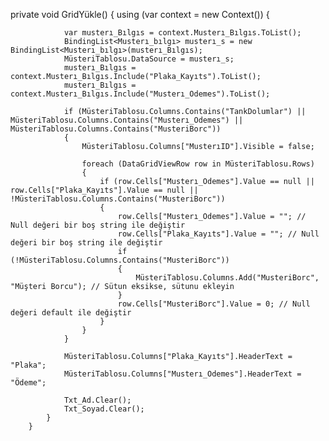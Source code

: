 private void GridYükle()
        {
            using (var context = new Context())
            {

                var musterı_Bılgıs = context.Musterı_Bılgıs.ToList();
                BindingList<Musterı_bılgı> musterı_s = new BindingList<Musterı_bılgı>(musterı_Bılgıs);
                MüsteriTablosu.DataSource = musterı_s;
                musterı_Bılgıs = context.Musterı_Bılgıs.Include("Plaka_Kayıts").ToList();
                musterı_Bılgıs = context.Musterı_Bılgıs.Include("Musterı_Odemes").ToList();

                if (MüsteriTablosu.Columns.Contains("TankDolumlar") || MüsteriTablosu.Columns.Contains("Musterı_Odemes") || MüsteriTablosu.Columns.Contains("MusteriBorc"))
                {
                    MüsteriTablosu.Columns["MusterıID"].Visible = false;

                    foreach (DataGridViewRow row in MüsteriTablosu.Rows)
                    {
                        if (row.Cells["Musterı_Odemes"].Value == null || row.Cells["Plaka_Kayıts"].Value == null || !MüsteriTablosu.Columns.Contains("MusteriBorc"))
                        {
                            row.Cells["Musterı_Odemes"].Value = ""; // Null değeri bir boş string ile değiştir
                            row.Cells["Plaka_Kayıts"].Value = ""; // Null değeri bir boş string ile değiştir
                            if (!MüsteriTablosu.Columns.Contains("MusteriBorc"))
                            {
                                MüsteriTablosu.Columns.Add("MusteriBorc", "Müşteri Borcu"); // Sütun eksikse, sütunu ekleyin
                            }
                            row.Cells["MusteriBorc"].Value = 0; // Null değeri default ile değiştir
                        }
                    }
                }
                
                MüsteriTablosu.Columns["Plaka_Kayıts"].HeaderText = "Plaka";
                MüsteriTablosu.Columns["Musterı_Odemes"].HeaderText = "Ödeme";
                
                Txt_Ad.Clear();
                Txt_Soyad.Clear();
            }
        }